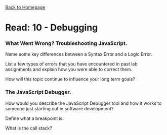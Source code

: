 [Back to Homepage](https://alysondorfman.github.io/reading-notes/)

# Read: 10 - Debugging

### What Went Wrong? Troubleshooting JavaScript.

Name some key differences between a Syntax Error and a Logic Error.

List a few types of errors that you have encountered in past lab assignments and explain how you were able to correct them.

How will this topic continue to influence your long term goals?

### The JavaScript Debugger.

How would you describe the JavaScript Debugger tool and how it works to someone just starting out in software development?

Define what a breakpoint is.

What is the call stack?